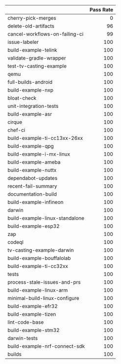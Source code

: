 |                                |   Pass Rate |
|:-------------------------------|------------:|
| cherry-pick-merges             |           0 |
| delete-old-artifacts           |          96 |
| cancel-workflows-on-failing-ci |          99 |
| issue-labeler                  |         100 |
| build-example-telink           |         100 |
| validate-gradle-wrapper        |         100 |
| test-tv-casting-example        |         100 |
| qemu                           |         100 |
| full-builds-android            |         100 |
| build-example-nxp              |         100 |
| bloat-check                    |         100 |
| unit-integration-tests         |         100 |
| build-example-asr              |         100 |
| cirque                         |         100 |
| chef-ci                        |         100 |
| build-example-ti-cc13xx-26xx   |         100 |
| build-example-qpg              |         100 |
| build-example-i-mx-linux       |         100 |
| build-example-ameba            |         100 |
| build-example-nuttx            |         100 |
| dependabot-updates             |         100 |
| recent-fail-summary            |         100 |
| documentation-build            |         100 |
| build-example-infineon         |         100 |
| darwin                         |         100 |
| build-example-linux-standalone |         100 |
| build-example-esp32            |         100 |
| zap                            |         100 |
| codeql                         |         100 |
| tv-casting-example-darwin      |         100 |
| build-example-bouffalolab      |         100 |
| build-example-ti-cc32xx        |         100 |
| tests                          |         100 |
| process-stale-issues-and-prs   |         100 |
| build-example-linux-arm        |         100 |
| minimal-build-linux-configure  |         100 |
| build-example-efr32            |         100 |
| build-example-tizen            |         100 |
| lint-code-base                 |         100 |
| build-example-stm32            |         100 |
| darwin-tests                   |         100 |
| build-example-nrf-connect-sdk  |         100 |
| builds                         |         100 |